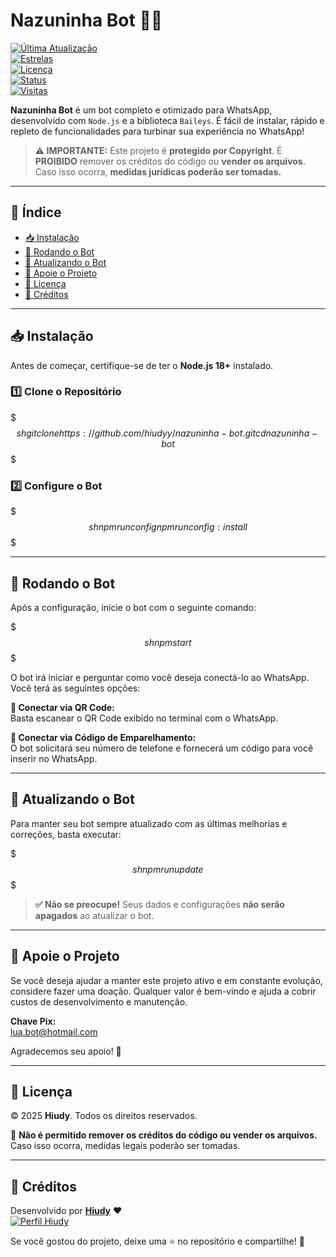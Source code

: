 # **Nazuninha Bot 🤖🚀**  
[![Última Atualização](https://img.shields.io/github/last-commit/hiudyy/nazuninha-bot)](https://github.com/hiudyy/nazuninha-bot)  
[![Estrelas](https://img.shields.io/github/stars/hiudyy/nazuninha-bot?color=yellow&label=Favoritos&style=for-the-badge)](https://github.com/hiudyy/nazuninha-bot/stargazers)  
[![Licença](https://img.shields.io/badge/license-Copyright-red?style=for-the-badge)](LICENSE)  
[![Status](https://img.shields.io/badge/STATUS-ATIVO-success?style=for-the-badge)](#)  
[![Visitas](https://hits.seeyoufarm.com/api/count/incr/badge.svg?url=https%3A%2F%2Fgithub.com%2Fhiudyy%2Fnazuninha-bot&count_bg=%2379C83D&title_bg=%23555555&icon=&icon_color=%23E7E7E7&title=Visitas&edge_flat=false)](#)  

**Nazuninha Bot** é um bot completo e otimizado para WhatsApp, desenvolvido com `Node.js` e a biblioteca `Baileys`. É fácil de instalar, rápido e repleto de funcionalidades para turbinar sua experiência no WhatsApp!  

> **⚠️ IMPORTANTE:** Este projeto é **protegido por Copyright**. É **PROIBIDO** remover os créditos do código ou **vender os arquivos**. Caso isso ocorra, **medidas jurídicas poderão ser tomadas.**  

---  

## 📜 **Índice**  
- [📥 Instalação](#-instalação)  
- [🚀 Rodando o Bot](#-rodando-o-bot)  
- [🔄 Atualizando o Bot](#-atualizando-o-bot)  
- [💖 Apoie o Projeto](#-apoie-o-projeto)  
- [📜 Licença](#-licença)  
- [👤 Créditos](#-créditos)  

---  

## 📥 **Instalação**  

Antes de começar, certifique-se de ter o **Node.js 18+** instalado.  

### **1️⃣ Clone o Repositório**  
$$$sh  
git clone https://github.com/hiudyy/nazuninha-bot.git  
cd nazuninha-bot  
$$$  

### **2️⃣ Configure o Bot**  
$$$sh  
npm run config  
npm run config:install  
$$$  

---  

## 🚀 **Rodando o Bot**  
Após a configuração, inicie o bot com o seguinte comando:  

$$$sh  
npm start  
$$$  

O bot irá iniciar e perguntar como você deseja conectá-lo ao WhatsApp. Você terá as seguintes opções:  

**🔹 Conectar via QR Code:**  
Basta escanear o QR Code exibido no terminal com o WhatsApp.  

**🔹 Conectar via Código de Emparelhamento:**  
O bot solicitará seu número de telefone e fornecerá um código para você inserir no WhatsApp.  

---  

## 🔄 **Atualizando o Bot**  
Para manter seu bot sempre atualizado com as últimas melhorias e correções, basta executar:  

$$$sh  
npm run update  
$$$  

> **✅ Não se preocupe!** Seus dados e configurações **não serão apagados** ao atualizar o bot.  

---  

## 💖 **Apoie o Projeto**  
Se você deseja ajudar a manter este projeto ativo e em constante evolução, considere fazer uma doação. Qualquer valor é bem-vindo e ajuda a cobrir custos de desenvolvimento e manutenção.  

**Chave Pix:**  
lua.bot@hotmail.com  

Agradecemos seu apoio! 🙏  

---  

## 📜 **Licença**  
© 2025 **Hiudy**. Todos os direitos reservados.  

🚨 **Não é permitido remover os créditos do código ou vender os arquivos.** Caso isso ocorra, medidas legais poderão ser tomadas.  

---  

## 👤 **Créditos**  

Desenvolvido por [**Hiudy**](https://github.com/hiudyy) ❤️  
[![Perfil Hiudy](https://github-readme-stats.vercel.app/api?username=hiudyy&show_icons=true&theme=radical&locale=pt-BR)](https://github.com/hiudyy)  

Se você gostou do projeto, deixe uma ⭐ no repositório e compartilhe! 🚀  